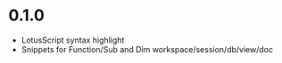 # 0.1.0

* LotusScript syntax highlight
* Snippets for Function/Sub and Dim workspace/session/db/view/doc